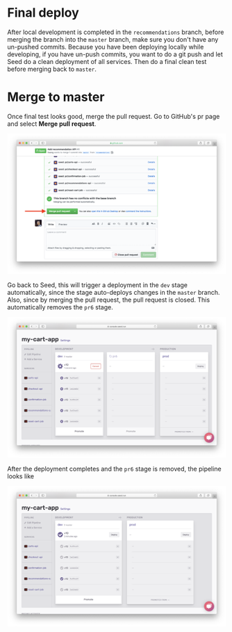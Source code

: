 # Final deploy

After local development is completed in the `recommendations` branch, before merging the branch into the `master` branch, make sure you don't have any un-pushed commits. Because you have been deploying locally while developing, if you have un-push commits, you want to do a git push and let Seed do a clean deployment of all services. Then do a final clean test before merging back to `master`.

# Merge to master

Once final test looks good, merge the pull request. Go to GitHub's pr page and select **Merge pull request**.

![](/assets/best-practices/merging-to-master-1.png)

Go back to Seed, this will trigger a deployment in the `dev` stage automatically, since the stage auto-deploys changes in the `master` branch. Also, since by merging the pull request, the pull request is closed. This automatically removes the `pr6` stage.

![](/assets/best-practices/merging-to-master-2.png)

After the deployment completes and the `pr6` stage is removed, the pipeline looks like

![](/assets/best-practices/merging-to-master-3.png)
